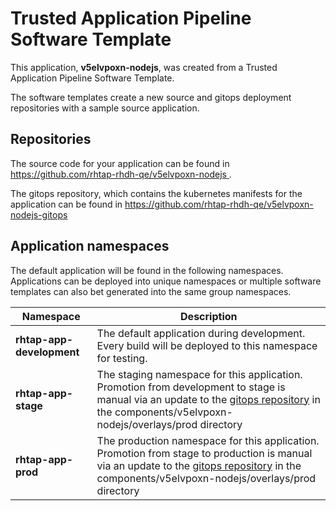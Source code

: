 # Trusted Application Pipeline Software Template

This application, **v5elvpoxn-nodejs**, was created from a Trusted Application Pipeline Software Template.

The software templates create a new source and gitops deployment repositories with a sample source application. 

## Repositories

The source code for your application can be found in [https://github.com/rhtap-rhdh-qe/v5elvpoxn-nodejs ](https://github.com/rhtap-rhdh-qe/v5elvpoxn-nodejs ).
 
The gitops repository, which contains the kubernetes manifests for the application can be found in 
[https://github.com/rhtap-rhdh-qe/v5elvpoxn-nodejs-gitops ](https://github.com/rhtap-rhdh-qe/v5elvpoxn-nodejs-gitops ) 

## Application namespaces 

The default application will be found in the following namespaces. Applications can be deployed into unique namespaces or multiple software templates can also bet generated into the same group namespaces.  

|  Namespace   |  Description   |  
| -------- | -------- |   
| **rhtap-app-development** | The default application during development. Every build will be deployed to this namespace for testing. | 
| **rhtap-app-stage** | The staging namespace for this application. Promotion from development to stage is manual via an update to the [gitops repository](https://github.com/rhtap-rhdh-qe/v5elvpoxn-nodejs-gitops ) in the components/v5elvpoxn-nodejs/overlays/prod directory |  
| **rhtap-app-prod** | The production namespace for this application. Promotion from stage to production is manual via an update to the [gitops repository](https://github.com/rhtap-rhdh-qe/v5elvpoxn-nodejs-gitops ) in the components/v5elvpoxn-nodejs/overlays/prod directory | 